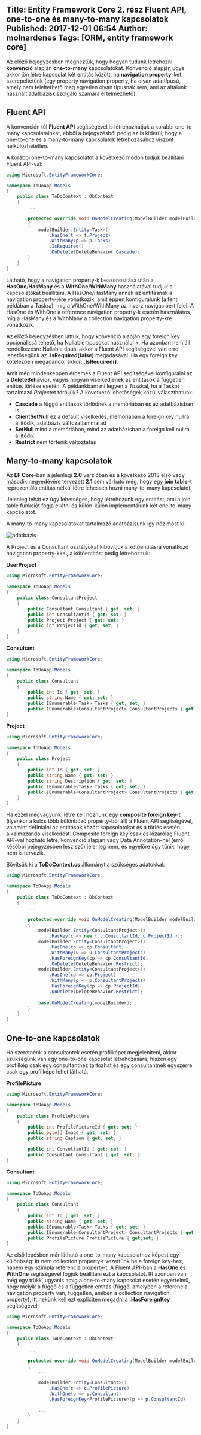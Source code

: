 Title: Entity Framework Core 2. rész Fluent API, one-to-one és many-to-many kapcsolatok
Published: 2017-12-01 06:54
Author: molnardenes
Tags: [ORM, entity framework core]
---

Az előző bejegyzésben megnéztük, hogy hogyan tudunk létrehozni **konvenció** alapján **one-to-many** kapcsolatokat. Konvenció alapján ugye akkor jön létre kapcsolat két entitás között, ha **navigation property**-ket szerepeltetünk (egy property navigation property, ha olyan adattípusú, amely nem feleltethető meg egyetlen olyan típusnak sem, ami az általunk használt adatbáziskiszolgáló számára értelmezhető).

## Fluent API

A konvención túl **Fluent API** segítségével is létrehozhatjuk a korábbi one-to-many kapcsolatainkat, ebből a bejegyzésből pedig az is kiderül, hogy a one-to-one és a many-to-many kapcsolatok létrehozásához viszont nélkülözhetetlen.

A korábbi one-to-many kapcsolatot a következő módon tudjuk beállítani Fluent API-val:

```csharp
using Microsoft.EntityFrameworkCore;

namespace ToDoApp.Models
{
    public class ToDoContext : DbContext
    {
        ...

        protected override void OnModelCreating(ModelBuilder modelBuilder)
        {
            modelBuilder.Entity<Task>()
                .HasOne(t => t.Project)
                .WithMany(p => p.Tasks)
                .IsRequired()
                .OnDelete(DeleteBehavior.Cascade);
        }
    }
}
```

Látható, hogy a navigation property-k beazonosítása után a **HasOne**/**HasMany** és a **WithOne**/**WithMany** használatával tudjuk a kapcsolatokat beállítani. A HasOne/HasMany annak az entitásnak a navigation property-jére vonatkozik, amit éppen konfigurálunk (a fenti példában a Taskra), míg a WithOne/WithMany az inverz navigációért felel. A HasOne és WithOne a reference navigation property-k esetén használatos, míg a HasMany és a WithMany a collection navigation property-kre vonatkozik.

Az előző bejegyzésben láttuk, hogy konvenció alapján egy foreign key opcionálissá tehető, ha Nullable típusokat használunk. Ha azonban nem áll rendelkezésre Nullable típus, akkor a Fluent API segítségével van erre lehetőségünk az **.IsRequired(false)** megadásával. Ha egy foreign key kötelezően megadandó, akkor: **.IsRequired()**.

Amit még mindenképpen érdemes a Fluent API segítségével konfigurálni az a **DeleteBehavior**, vagyis hogyan viselkedjenek az entitások a független entitás törlése esetén. A példánkban: mi legyen a *Task*kal, ha a Taskot tartalmazó *Project*et töröljük? A következő lehetőségek közül választhatunk:

* **Cascade** a függő entitások törlődnek a memóriában és az adatbázisban is
* **ClientSetNull** ez a default viselkedés, memóriában a foreign key nullra állítódik, adatbázis változatlan marad
* **SetNull** mind a memóriában, mind az adatbázisban a foreign kell nullra állítódik
* **Restrict** nem történik változtatás

## Many-to-many kapcsolatok

Az **EF Core**-ban a jelenlegi **2.0** verzióban és a következő 2018 első vagy második negyedévére tervezett **2.1** sem várható még, hogy egy **join table**-t reprezentáló entitás nélkül létre lehessen hozni many-to-many kapcsolatot.

Jelenleg tehát ez úgy lehetséges, hogy létrehozunk egy entitást, ami a join table funkciót fogja ellátni és külön-külön implementálunk két one-to-many kapcsolatot.

A many-to-many kapcsolatokat tartalmazó adatbázisunk így néz most ki:

![adatbázis](/assets/images/ef_db2.png)

A Project és a Consultant osztályokat kibővítjük a kötőentitásra vonatkozó navigation property-kkel, a kötőentitást pedig létrehozzuk:

**UserProject**

```csharp
using Microsoft.EntityFrameworkCore;

namespace ToDoApp.Models
{
    public class ConsultantProject
    {
        public Consultant Consultant { get; set; }
        public int ConsultantId { get; set; }
        public Project Project { get; set; }
        public int ProjectId { get; set; }
    }
}
```

**Consultant**

```csharp
using Microsoft.EntityFrameworkCore;

namespace ToDoApp.Models
{
    public class Consultant
    {
        public int Id { get; set; }
        public string Name { get; set; }               
        public IEnumerable<Task> Tasks { get; set; }  
        public IEnumerable<ConsultantProject> ConsultantProjects { get; set; }
}
```

**Project**

```csharp
using Microsoft.EntityFrameworkCore;

namespace ToDoApp.Models
{
    public class Project
    {
        public int Id { get; set; }
        public string Name { get; set; }
        public string Description { get; set; }
        public IEnumerable<Task> Tasks { get; set; }
        public IEnumerable<ConsultantProject> ConsultantProjects { get; set; }
    }
}
```

Ha ezzel megvagyunk, létre kell hoznunk egy **composite foreign key**-t (ilyenkor a kulcs több különböző property-ből áll) a Fluent API segítségével, valamint definiálni az entitások között kapcsolatokat és a törlés esetén alkalmazandó viselkedést. Composite foreign key csak és kizárólag Fluent API-val hozható létre, konvenció alapján vagy Data Annotation-nel (erről későbbi bejegyzésben lesz szó) jelenleg nem, és egyelőre úgy tűnik, hogy nem is tervezik.

Bővítsük ki a **ToDoContext.cs** állományt a szükséges adatokkal:

```csharp
using Microsoft.EntityFrameworkCore;

namespace ToDoApp.Models
{
    public class ToDoContext : DbContext
    {
        ...

        protected override void OnModelCreating(ModelBuilder modelBuilder)
        {
            modelBuilder.Entity<ConsultantProject>()
                .HasKey(c => new { c.ConsultantId, c.ProjectId });
            modelBuilder.Entity<ConsultantProject>()
                .HasOne(cp => cp.Consultant)
                .WithMany(u => u.ConsultantProjects)
                .HasForeignKey(cp => cp.ConsultantId)                
                .OnDelete(DeleteBehavior.Restrict);                
            modelBuilder.Entity<ConsultantProject>()
                .HasOne(cp => cp.Project)
                .WithMany(p => p.ConsultantProjects)
                .HasForeignKey(cp => cp.ProjectId)
                .OnDelete(DeleteBehavior.Restrict);
                
            base.OnModelCreating(modelBuilder);
        }
    }
}
```

## One-to-one kapcsolatok

Ha szeretnénk a consultantek esetén profilképet megjeleníteni, akkor szükségünk van egy one-to-one kapcsolat létrehozására, hiszen egy profilkép csak egy consultanthez tartozhat és egy consultantnek egyszerre csak egy profilképe lehet látható.

**ProfilePicture**

```csharp
using Microsoft.EntityFrameworkCore;

namespace ToDoApp.Models
{
    public class ProfilePicture
    {
        public int ProfilePictureId { get; set; }
        public byte[] Image { get; set; }
        public string Caption { get; set; }

        public int ConsultantId { get; set; }
        public Consultant Consultant { get; set; }
}
```

**Consultant**

```csharp
using Microsoft.EntityFrameworkCore;

namespace ToDoApp.Models
{
    public class Consultant
    {
        public int Id { get; set; }
        public string Name { get; set; }                       
        public IEnumerable<Task> Tasks { get; set; }  
        public IEnumerable<ConsultantProject> ConsultantProjects { get; set; }
        public ProfilePicture ProfilePicture { get;set; }
}
```

Az első lépésben már látható a one-to-many kapcsolathoz képest egy különbség: itt nem collection property-t vezettünk be a foreign key-hez, hanem egy szimpla referencia property-t. A Fluent API-ban a **HasOne** és **WithOne** segítségével fogjuk beállítani ezt a kapcsolatot. Itt azonban van még egy trükk, ugyanis amíg a one-to-many kapcsolat esetén egyértelmű, hogy melyik a függő és a független entitás (függő, amelyben a referencia navigation property van, független, amiben a collection navigation property), itt nekünk kell ezt expliciten megadni a **.HasForeignKey** segítségével:

```csharp
using Microsoft.EntityFrameworkCore;

namespace ToDoApp.Models
{
    public class ToDoContext : DbContext
    {
        ...

        protected override void OnModelCreating(ModelBuilder modelBuilder)
        {
            ...

            modelBuilder.Entity<Consultant>()
                .HasOne(c => c.ProfilePicture)
                .WithOne(p => p.Consultant)
                .HasForeignKey<ProfilePicture>(p => p.ConsultantId)

            ...    
        }
    }
}
```

